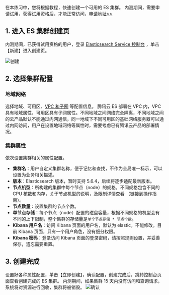 在本练习中，您将根据教程，快速创建一个可用的 ES 集群。
内测期间，需要申请试用，获得试用资格后，才能正常访问，[申请地址>>](https://cloud.tencent.com/act/apply/es)

## 1. 进入 ES 集群创建页

内测期间，已获得试用资格的用户，登录 [Elasticsearch Service 控制台](https://console.cloud.tencent.com/es) ，单击【新建】进入创建页。  

![创建](https://main.qcloudimg.com/raw/2d88586038f0af32c94fdf369a3cbd84.png)

## 2. 选择集群配置
### 地域网络
选择地域、可用区、[VPC 和子网](https://cloud.tencent.com/document/product/215/4927) 等配置信息。
腾讯云 ES 部署在 VPC 内，VPC 具有地域属性，可用区具有子网属性。不同地域之间网络完全隔离，不同地域之间的云产品默认不能通过内网通信，同一地域下不同可用区的基础网络服务器可以通过内网访问，用户在设置地域网络等属性时，需要考虑已有腾讯云产品的部署情况。

### 集群属性
依次设置集群相关的属性配置。

+ **集群名**：用户自定义集群名称，便于记忆和查找，不作为全局唯一标示，可以设置为业务相关描述。
+ **版本**：Elasticsearch 版本，暂时支持 5.6.4，后续将逐步适配最新版本。
+ **节点机型**：所构建的集群中每个节点（node）的规格，不同规格包含不同的 CPU 核数和内存，关于节点机型的说明，及限制详情查看 （链接到操作指南）。
+ **节点数量**：设置集群的节点个数。
+ **单节点存储**：每个节点（node）配置的磁盘容量，根据不同规格的机型会有不同的上下限制，整个集群的存储量是`单个节点存储 * 节点个数`。
+ **Kibana 用户名**：访问 Kibana 页面的用户名，默认为 elastic，不能修改。目前 Kibana 页面，只有一个用户角色，没有细分权限。
+ **Kibana 密码**：登录访问 Kibana 页面的登录密码，请按照规则设置，并妥善保存，遗忘需要重置。

## 3. 创建完成
设置好各种属性配置，单击【立即创建】，确认配置，创建完成后，跳转控制台页面查看创建完成的 ES 集群。
内测期间，如果集群 15 天内没有访问和查询请求，系统将对资源进行回收，集群将被销毁。
![确认](https://main.qcloudimg.com/raw/5f34b88259b91f9d49d909d6fd721a5d.png)
